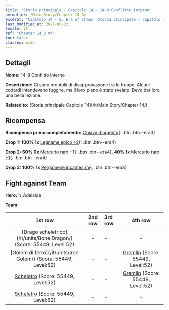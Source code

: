 ```yaml
---
title: "Storia principale - Capitolo 14 - 14-8 Conflitto interno"
permalink: /Main Story/Chapter 14_8/
excerpt: "Capitolo 14 - 8. Era of Chaos  Storia principale - Capitolo 14_8. 14-8 Conflitto interno"
last_modified_at: 2021-06-22
locale: it
ref: "Chapter 14_8.md"
toc: false
classes: wide
---
```


## Dettagli

 **Nome:** 14-8 Conflitto interno

 **Descrizione:** Ci sono brontolii di disapprovazione tra le truppe. Alcuni codardi intendevano fuggire, ma il loro piano è stato svelato. Devo dar loro una bella lezione.

 **Related to:** [Storia principale Capitolo 14](/it/Main Story/Chapter 14/)

## Ricompensa

 **Ricompensa primo completamento:** [Chiave d'argento](/ItemsIT/con_693/){: .btn .btn--era3}

 **Drop 1:** **100% 1x** [Legname epico +2](/ItemsIT/mat_48/){: .btn .btn--era4}

 **Drop 2:** **60% 0x** [Mercurio raro +1](/ItemsIT/mat_42/){: .btn .btn--era4}, **40% 1x** [Mercurio raro +1](/ItemsIT/mat_42/){: .btn .btn--era4}

 **Drop 3:** **100% 1x** [Pergamene incantesimi](/ItemsIT/con_694/){: .btn .btn--era3}


## Fight against Team
 **Hero:** h_Adelaide

 **Team:**


  | 1st row | 2nd row | 3rd row | 4th row |
  |:----:|:----:|:----|:----:|
  | [Drago scheletrico](/it/units/Bone Dragon/) (Score: 55449, Level:52)  | - | - | - |
  | [Golem di ferro](/it/units/Iron Golem/) (Score: 55449, Level:52)  | - | - | [Gremlin](/it/units/Gremlin/) (Score: 55449, Level:52)  |
  | [Scheletro](/it/units/Skeleton/) (Score: 55449, Level:52)  | - | - | [Gremlin](/it/units/Gremlin/) (Score: 55449, Level:52)  |
  | [Scheletro](/it/units/Skeleton/) (Score: 55449, Level:52)  | - | - | - |


